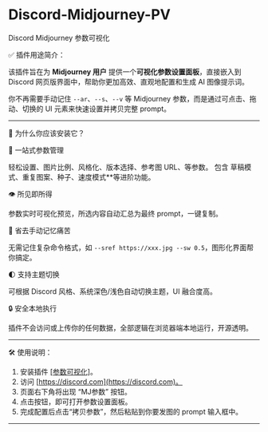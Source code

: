 # Discord-Midjourney-PV
Discord Midjourney 参数可视化

✅ 插件用途简介：

该插件旨在为 **Midjourney 用户** 提供一个**可视化参数设置面板**，直接嵌入到 Discord 网页版界面中，帮助你更加高效、直观地配置和生成 AI 图像提示词。

你不再需要手动记住 `--ar`、`--s`、`--v` 等 Midjourney 参数，而是通过可点击、拖动、切换的 UI 元素来快速设置并拷贝完整 prompt。

---

🎯 为什么你应该安装它？

🚀 一站式参数管理

轻松设置、图片比例、风格化、版本选择、参考图 URL、等参数。
包含 草稿模式、重复图案、种子、速度模式**等进阶功能。

👁️ 所见即所得

参数实时可视化预览，所选内容自动汇总为最终 prompt，一键复制。

 🧠 省去手动记忆痛苦

无需记住复杂命令格式，如 `--sref https://xxx.jpg --sw 0.5`，图形化界面帮你搞定。

🌓 支持主题切换

可根据 Discord 风格、系统深色/浅色自动切换主题，UI 融合度高。

🔒 安全本地执行

插件不会访问或上传你的任何数据，全部逻辑在浏览器端本地运行，开源透明。

---

🛠️ 使用说明：

1. 安装插件 [[参数可视化]](https://chromewebstore.google.com/detail/pjmgfphjikbdfnoejedbbejmmpkhcmbb?utm_source=item-share-cb)。
2. 访问 [https://discord.com](https://discord.com)。
3. 页面右下角将出现 “MJ参数” 按钮。
4. 点击按钮，即可打开参数设置面板。
5. 完成配置后点击“拷贝参数”，然后粘贴到你要发图的 prompt 输入框中。

---
